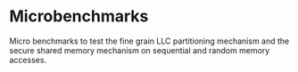 # Microbenchmarks

Micro benchmarks to test the fine grain LLC partitioning mechanism and the secure shared memory mechanism on sequential and random memory accesses.

